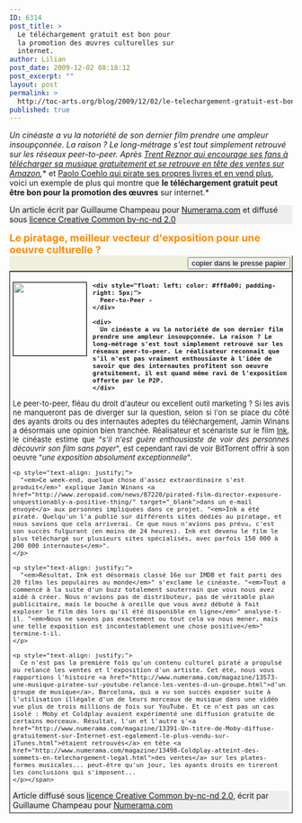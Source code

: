 ```yaml
---
ID: 6314
post_title: >
  Le téléchargement gratuit est bon pour
  la promotion des œuvres culturelles sur
  internet.
author: Lilian
post_date: 2009-12-02 08:18:12
post_excerpt: ""
layout: post
permalink: >
  http://toc-arts.org/blog/2009/12/02/le-telechargement-gratuit-est-bon-pour-la-promotion-des-oeuvres/
published: true
---
```

*Un cinéaste a vu la notoriété de son dernier film prendre une ampleur insoupçonnée. La raison ? Le long-métrage s'est tout simplement retrouvé sur les réseaux peer-to-peer. Après [Trent Reznor qui encourage ses fans à télécharger sa musique gratuitement et se retrouve en tête des ventes sur Amazon][1],** et [Paolo Coehlo qui pirate ses propres livres et en vend plus][2], voici un exemple de plus qui montre que **le téléchargement gratuit peut être bon pour la promotion des œuvres** sur internet.* <div style="background-color: #eeeeee;">
  Un article écrit par Guillaume Champeau pour <a href="http://www.numerama.com/magazine/14513-le-piratage-meilleur-vecteur-d-exposition-pour-une-oeuvre-culturelle.html">Numerama.com</a> et diffusé sous <a href="http://creativecommons.org/licenses/by-nc-nd/2.0/fr/">licence Creative Common by-nc-nd 2.0</a>
</div>

<div style="font-size: 18px; font-weight: bold; color: #ff8a00; padding-left: 0px;">
  Le piratage, meilleur vecteur d'exposition pour une oeuvre culturelle ?
</div>

<div style="border-right: 1px solid #000000; border-bottom: 1px solid #696969; padding: 3px; background-color: #efefde; text-align: right;">
  <input onmousedown="copydata();" type="button" value="copier dans le presse papier" />
</div>

<div id="numnews" style="border: 1px solid #000000; padding: 5px;">
  <div style="font-size: 13px; font-weight: bold;">
    <div style="border: 1px solid #000000; float: left; margin-right: 10px;">
      <img src="http://www.numerama.com/media/attach/partipiratecourage.png" alt="" width="130" />
    </div>
    
    <div style="float: left; color: #ff8a00; padding-right: 5px;">
      Peer-to-Peer -
    </div>
    
    <div>
      Un cinéaste a vu la notoriété de son dernier film prendre une ampleur insoupçonnée. La raison ? Le long-métrage s'est tout simplement retrouvé sur les réseaux peer-to-peer. Le réalisateur reconnait que s'il n'est pas vraiment enthousiaste à l'idée de savoir que des internautes profitent son oeuvre gratuitement, il est quand même ravi de l'exposition offerte par le P2P.
    </div>
  </div>
  
  <div id="newstext" style="font-size: 13px;">
    <span> <p style="text-align: justify;">
      <img src="http://www.numerama.com/media/attach/ink.png" alt="" hspace="5" align="right" /> Le peer-to-peer, fléau du droit d'auteur ou excellent outil marketing ? Si les avis ne manqueront pas de diverger sur la question, selon si l'on se place du côté des ayants droits ou des internautes adeptes du téléchargement, Jamin Winans a désormais une opinion bien tranchée. Réalisateur et scénariste sur le film <a href="http://www.imdb.com/title/tt1071804/" target="_blank">Ink</a>, le cinéaste estime que "<em>s'il n'est guère enthousiaste de voir des personnes découvrir son film sans payer</em>", est cependant ravi de voir BitTorrent offrir à son oeuvre "<em>une exposition absolument exceptionnelle</em>".
    </p>
    
    <p style="text-align: justify;">
      "<em>Ce week-end, quelque chose d'assez extraordinaire s'est produit</em>" explique Jamin Winans <a href="http://www.zeropaid.com/news/87220/pirated-film-director-exposure-unquestionably-a-positive-thing/" target="_blank">dans un e-mail envoyé</a> aux personnes impliquées dans ce projet. "<em>Ink a été piraté. Quelqu'un l'a publié sur différents sites dédiés au piratage, et nous savions que cela arriverai. Ce que nous n'avions pas prévu, c'est son succès fulgurant (en moins de 24 heures). Ink est devenu le film le plus téléchargé sur plusieurs sites spécialisés, avec parfois 150 000 à  200 000 internautes</em>".
    </p>
    
    <p style="text-align: justify;">
      "<em>Résultat, Ink est désormais classé 16e sur IMDB et fait parti des 20 films les populaires au monde</em>" s'exclame le cinéaste. "<em>Tout a commencé à la suite d'un buzz totalement souterrain que vous nous avez aidé à créer. Nous n'avions pas de distributeur, pas de véritable plan publicitaire, mais le bouche à oreille que vous avez débuté à fait exploser le film dès lors qu'il été disponible en ligne</em>" analyse-t-il. "<em>Nous ne savons pas exactement ou tout cela va nous mener, mais une telle exposition est incontestablement une chose positive</em>" termine-t-il.
    </p>
    
    <p style="text-align: justify;">
      Ce n'est pas la première fois qu'un contenu culturel piraté a propulsé ou relancé les ventes et l'exposition d'un artiste. Cet été, nous vous rapportions l'histoire <a href="http://www.numerama.com/magazine/13573-une-musique-piratee-sur-youtube-relance-les-ventes-d-un-groupe.html">d'un groupe de musique</a>, Barcelona, qui a vu son succès exposer suite à l'utilisation illégale d'un de leurs morceaux de musique dans une vidéo vue plus de trois millions de fois sur YouTube. Et ce n'est pas un cas isolé : Moby et Coldplay avaient expérimenté une diffusion gratuite de certains morceaux. Résultat, l'un et l'autre s'<a href="http://www.numerama.com/magazine/13391-Un-titre-de-Moby-diffuse-gratuitement-sur-Internet-est-egalement-le-plus-vendu-sur-iTunes.html">étaient retrouvés</a> en tête <a href="http://www.numerama.com/magazine/13498-Coldplay-atteint-des-sommets-en-telechargement-legal.html">des ventes</a> sur les plates-formes musicales... peut-être qu'un jour, les ayants droits en tireront les conclusions qui s'imposent...
    </p></span>
  </div>
  
  <div style="background-color: #eeeeee;">
    Article diffusé sous <a href="http://creativecommons.org/licenses/by-nc-nd/2.0/fr/">licence Creative Common by-nc-nd 2.0</a>, écrit par Guillaume Champeau pour <a href="http://www.numerama.com/magazine/14513-le-piratage-meilleur-vecteur-d-exposition-pour-une-oeuvre-culturelle.html">Numerama.com</a>
  </div>
</div>

 [1]: http://toc-arts.org/blog/2009/03/11/vous-avez-dit-piratage-quand-le-gratuit-fait-vendre/ "piratage et vente de musique"
 [2]: ../2008/04/30/ecrivain-20-interview-de-paulo-coelho-sur-le-telechargement-et-le-futur-du-livre/ "piratage bitorrent paolo coehlo"